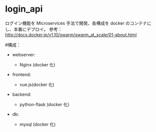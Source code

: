 # login_api

ログイン機能を Microservices 手法で開発、各構成を docker のコンテナにし、本番にデプロイ。
参考：http://docs.docker.jp/v1.10/swarm/swarm_at_scale/01-about.html

#構成：
- webserver:

  - Nginx (docker 化)

- frontend:

  - vue.js(docker 化)

- backend:

  - python-flask (docker 化)

- db:
  - mysql (docker 化)
